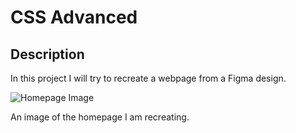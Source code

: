 # CSS Advanced

## Description

In this project I will try to recreate a webpage from a Figma design.

<img src="images/Hompage.png" alt="Homepage Image">

An image of the homepage I am recreating.